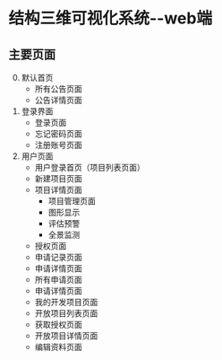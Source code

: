 # 结构三维可视化系统--web端
## 主要页面
0. 默认首页
   * 所有公告页面
   * 公告详情页面
1. 登录界面
   * 登录页面
   * 忘记密码页面
   * 注册账号页面
2. 用户页面
   * 用户登录首页（项目列表页面）
   * 新建项目页面
   * 项目详情页面
      * 项目管理页面
      * 图形显示
      * 评估预警
      * 全景监测
   * 授权页面
   * 申请记录页面
   * 申请详情页面
   * 所有申请页面
   * 申请详情页面
   * 我的开发项目页面
   * 开放项目列表页面
   * 获取授权页面
   * 开放项目详情页面
   * 编辑资料页面